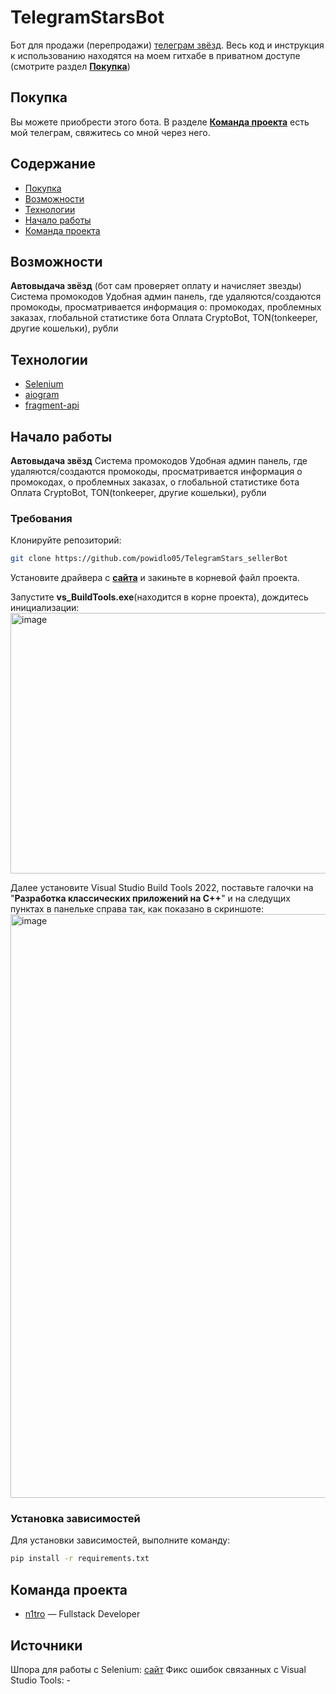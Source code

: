 # TelegramStarsBot
Бот для продажи (перепродажи) [телеграм звёзд](https://ppc.world/articles/zvezdy-v-telegram-chto-eto-i-pochemu-o-nih-vse-govoryat/).
Весь код и инструкция к использованию находятся на моем гитхабе в приватном доступе (смотрите раздел [**Покупка**](#покупка))

## Покупка
Вы можете приобрести этого бота. В разделе [**Команда проекта**](#команда-проекта) есть мой телеграм, свяжитесь со мной через него.

## Содержание
- [Покупка](#покупка)
- [Возможности](#возможности)
- [Технологии](#технологии)
- [Начало работы](#начало-работы)
- [Команда проекта](#команда-проекта)

## Возможности
**Автовыдача звёзд** (бот сам проверяет оплату и начисляет звезды)
Система промокодов
Удобная админ панель, где удаляются/создаются промокоды, просматривается информация о: промокодах, проблемных заказах, глобальной статистике бота
Оплата CryptoBot, TON(tonkeeper, другие кошельки), рубли

## Технологии
- [Selenium](https://www.selenium.dev/)
- [aiogram](http://aiogram.dev/)
- [fragment-api](http://fragment-api.com/)

## Начало работы
**Автовыдача звёзд**
Система промокодов
Удобная админ панель, где удаляются/создаются промокоды, просматривается информация о промокодах, о проблемных заказах, о глобальной статистике бота
Оплата CryptoBot, TON(tonkeeper, другие кошельки), рубли


### Требования
Клонируйте репозиторий:
```sh
git clone https://github.com/powidlo05/TelegramStars_sellerBot
```

Установите драйвера с [**сайта**](https://disk.yandex.ru/d/iupqTwXYsKSEow) и закиньте в корневой файл проекта.

Запустите **vs_BuildTools.exe**(находится в корне проекта), дождитесь инициализации:
<img width="712" height="417" alt="image" src="https://github.com/user-attachments/assets/1407313f-b58f-4c49-a313-66a8be490eb7" />


Далее установите Visual Studio Build Tools 2022, поставьте галочки на "**Разработка классических приложений на C++**" и на следущих пунктах в панельке справа так, как показано в скриншоте:
<img width="1852" height="934" alt="image" src="https://github.com/user-attachments/assets/fb33d0b7-54c3-4de5-aa97-53a320e07ae1" />


### Установка зависимостей
Для установки зависимостей, выполните команду:
```sh
pip install -r requirements.txt
```

## Команда проекта
- [n1tro](https://t.me/n1trocoder) — Fullstack Developer

## Источники
Шпора для работы с Selenium: [сайт](https://habr.com/ru/companies/otus/articles/596071/)
Фикс ошибок связанных с Visual Studio Tools: -
